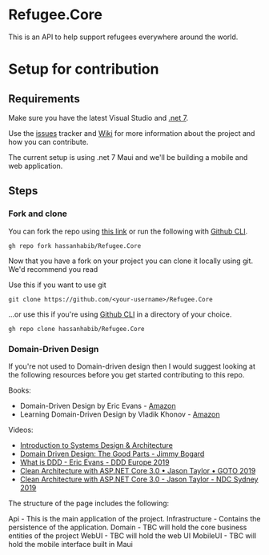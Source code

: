 # Refugee.Core
This is an API to help support refugees everywhere around the world.



# Setup for contribution

## Requirements
Make sure you have the latest Visual Studio and [.net 7](https://dotnet.microsoft.com/en-us/download/dotnet/7.0).

Use the [issues](https://github.com/hassanhabib/Refugee.Core/issues) tracker and [Wiki](https://github.com/hassanhabib/Refugee.Core/wiki) for more information about the project and how you can contribute.

The current setup is using .net 7 Maui and we'll be building a mobile and web application.

## Steps

### Fork and clone 

You can fork the repo using [this link](https://github.com/hassanhabib/Refugee.Core/fork) or run the following with [Github CLI](https://cli.github.com/).

```shell
gh repo fork hassanhabib/Refugee.Core
```

Now that you have a fork on your project you can clone it locally using git. We'd recommend you read

Use this if you want to use git
```shell
git clone https://github.com/<your-username>/Refugee.Core
```

...or use this if you're using [Github CLI](https://cli.github.com/) in a directory of your choice.

```shell
gh repo clone hassanhabib/Refugee.Core
```


### Domain-Driven Design

If you're not used to Domain-driven design then I would suggest looking at the following resources before you get started contributing to this repo.

Books:

- Domain-Driven Design by Eric Evans - [Amazon](https://amzn.to/3yrjXYi)
- Learning Domain-Driven Design by Vladik Khonov - [Amazon](https://amzn.to/3ytQAVw)

Videos:

- [Introduction to Systems Design & Architecture](https://www.youtube.com/watch?v=eHnjdR9DvGk)
- [Domain Driven Design: The Good Parts - Jimmy Bogard](https://www.youtube.com/watch?v=U6CeaA-Phqo&t=934s)
- [What is DDD - Eric Evans - DDD Europe 2019](https://www.youtube.com/watch?v=pMuiVlnGqjk)
- [Clean Architecture with ASP.NET Core 3.0 • Jason Taylor • GOTO 2019](https://youtu.be/dK4Yb6-LxAk)
- [Clean Architecture with ASP.NET Core 3.0 - Jason Taylor - NDC Sydney 2019](https://youtu.be/5OtUm1BLmG0)

The structure of the page includes the following:

Api - This is the main application of the project.
Infrastructure - Contains the persistence of the application.
Domain - TBC will hold the core business entities of the project
WebUI - TBC will hold the web UI
MobileUI - TBC will hold the mobile interface built in Maui